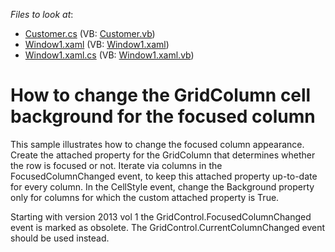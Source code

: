 <!-- default file list -->
*Files to look at*:

* [Customer.cs](./CS/WpfApplication1/Customer.cs) (VB: [Customer.vb](./VB/WpfApplication1/Customer.vb))
* [Window1.xaml](./CS/WpfApplication1/Window1.xaml) (VB: [Window1.xaml](./VB/WpfApplication1/Window1.xaml))
* [Window1.xaml.cs](./CS/WpfApplication1/Window1.xaml.cs) (VB: [Window1.xaml.vb](./VB/WpfApplication1/Window1.xaml.vb))
<!-- default file list end -->
# How to change the GridColumn cell background for the focused column


<p>This sample illustrates how to change the focused column appearance. Create the attached property for the GridColumn that determines whether the row is focused or not. Iterate via columns in the FocusedColumnChanged event, to keep this attached property up-to-date for every column. In the CellStyle event, change the Background property only for columns for which the custom attached property is True.</p><p>Starting with version 2013 vol 1 the GridControl.FocusedColumnChanged event is marked as obsolete. The GridControl.CurrentColumnChanged event should be used instead.</p>

<br/>



